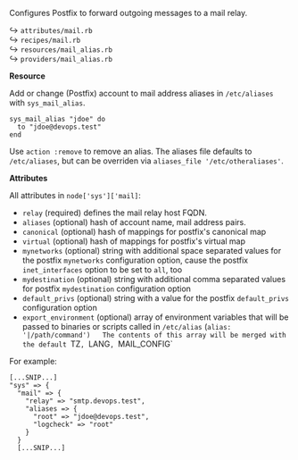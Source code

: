 Configures Postfix to forward outgoing messages to a mail relay.

↪ `attributes/mail.rb`  
↪ `recipes/mail.rb`  
↪ `resources/mail_alias.rb`  
↪ `providers/mail_alias.rb`  

**Resource**

Add or change (Postfix) account to mail address aliases in
`/etc/aliases` with `sys_mail_alias`.


    sys_mail_alias "jdoe" do
      to "jdoe@devops.test"
    end

Use `action :remove` to remove an alias. The aliases file defaults to
`/etc/aliases`, but can be overriden via `aliases_file '/etc/otheraliases'`.

**Attributes**

All attributes in `node['sys']['mail]`:

* `relay` (required) defines the mail relay host FQDN.
* `aliases` (optional) hash of account name, mail address pairs.
* `canonical` (optional) hash of mappings for postfix's canonical map
* `virtual` (optional) hash of mappings for postfix's virtual map
* `mynetworks` (optional) string with additional space separated values for the
postfix `mynetworks` configuration option, cause the postfix `inet_interfaces`
option to be set to `all`, too
* `mydestination` (optional) string with additional comma separated values for
postfix `mydestination` configuration option
* `default_privs` (optional) string with a value for the postfix `default_privs`
configuration option
* `export_environment` (optional) array of environment variables that will be
  passed to binaries or scripts called in `/etc/alias`
  (`alias: '|/path/command')  
  The contents of this array will be merged with the default
  `TZ`, `LANG`, `MAIL_CONFIG`

For example:

    [...SNIP...]
    "sys" => {
      "mail" => {
        "relay" => "smtp.devops.test",
        "aliases => {
          "root" => "jdoe@devops.test",
          "logcheck" => "root"
        }
      }
      [...SNIP...]
